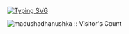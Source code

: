 [![Typing SVG](https://readme-typing-svg.herokuapp.com?color=%2336BCF7&lines=zaivanza+from+hodlmod.eth)](https://git.io/typing-svg)

<img src="https://profile-counter.glitch.me/{madushadhanushka}/count.svg" alt="madushadhanushka :: Visitor's Count" />
